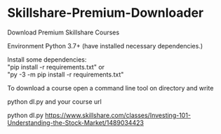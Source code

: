 # Skillshare-Premium-Downloader
Download Premium Skillshare Courses 

Environment
Python 3.7+ (have installed necessary dependencies.)


Install some dependencies:  
"pip install -r requirements.txt" 
or  
"py -3 -m pip install -r requirements.txt"  


To download a course open a command line tool on directory and write

python dl.py and your course url

python dl.py https://www.skillshare.com/classes/Investing-101-Understanding-the-Stock-Market/1489034423
